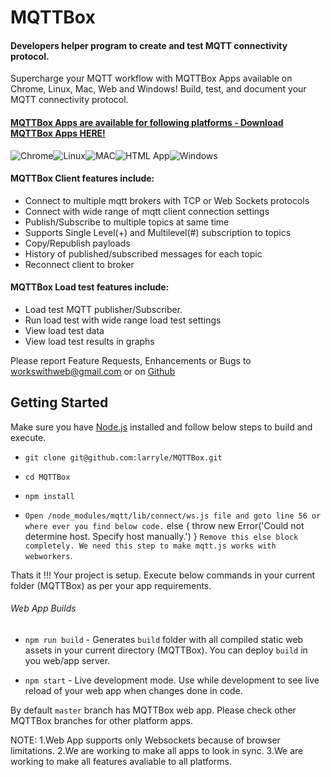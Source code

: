 # MQTTBox
#### Developers helper program to create and test MQTT connectivity protocol.
Supercharge your MQTT workflow with MQTTBox Apps available on Chrome, Linux, Mac, Web and Windows! Build, test, and document your MQTT connectivity protocol.

#### [MQTTBox Apps are available for following platforms - Download MQTTBox Apps HERE!](https://github.com/larryle/MQTTBox/releases)

![Chrome](http://workswithweb.com/images/platforms/chrome.png "Chrome Store app")![Linux](http://workswithweb.com/images/platforms/linux.png "Linux")![MAC](http://workswithweb.com/images/platforms/mac.png "MAC app")![HTML App](http://workswithweb.com/images/platforms/html.png "HTML App")![Windows](http://workswithweb.com/images/platforms/windows.png "Windows app")

#### MQTTBox Client features include:
- Connect to multiple mqtt brokers with TCP or Web Sockets protocols
- Connect with wide range of mqtt client connection settings
- Publish/Subscribe to multiple topics at same time
- Supports Single Level(+) and Multilevel(#) subscription to topics
- Copy/Republish payloads
- History of published/subscribed messages for each topic
- Reconnect client to broker

#### MQTTBox Load test features include:
- Load test MQTT publisher/Subscriber.
- Run load test with wide range load test settings
- View load test data 
- View load test results in graphs

Please report Feature Requests, Enhancements or Bugs to workswithweb@gmail.com or on [Github](https://github.com/issues)

## Getting Started
Make sure you have [Node.js](https://nodejs.org/en/) installed and follow below steps to build and execute.

- `git clone git@github.com:larryle/MQTTBox.git`

- `cd MQTTBox`

- `npm install`

- `Open /node_modules/mqtt/lib/connect/ws.js file and goto line 56 or where ever you find below code.`
    else {
        throw new Error('Could not determine host. Specify host manually.')
    }
 `Remove this else block completely. We need this step to make mqtt.js works with webworkers`.

Thats it !!! Your project is setup. Execute below commands in your current folder (MQTTBox) as per your app requirements.

###### Web App Builds
- `npm run build` - Generates `build` folder with all compiled static web assets in your current directory (MQTTBox). You can deploy `build` in you web/app server.

- `npm start` - Live development mode. Use while development to see live reload of your web app when changes done in code.

By default `master` branch has MQTTBox web app. Please check other MQTTBox branches for other platform apps.
 
NOTE: 
1.Web App supports only Websockets because of browser limitations.
2.We are working to make all apps to look in sync.
3.We are working to make all features avaliable to all platforms.
